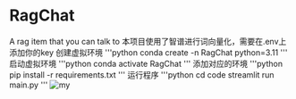 # RagChat
A rag item that you can talk to
本项目使用了智谱进行词向量化，需要在.env上添加你的key
创建虚拟环境
'''python
conda create -n RagChat python=3.11
'''
启动虚拟环境
'''python
conda activate RagChat
'''
添加对应的环境
'''python
pip install -r requirements.txt
'''
运行程序
'''python
cd code
streamlit run main.py
'''
![my](https://github.com/user-attachments/assets/92a6eb2c-35c5-44e5-81b7-3665f8cfb48c)
